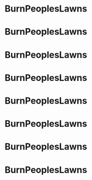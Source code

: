 # BurnPeoplesLawns
# BurnPeoplesLawns
# BurnPeoplesLawns
# BurnPeoplesLawns
# BurnPeoplesLawns
# BurnPeoplesLawns
# BurnPeoplesLawns
# BurnPeoplesLawns
